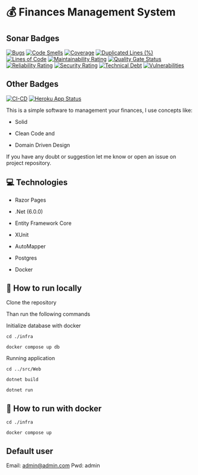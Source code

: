 # :moneybag: Finances Management System

## Sonar Badges

[![Bugs](https://sonarcloud.io/api/project_badges/measure?project=gpreviatti_FinancesManagementSystem&metric=bugs)](https://sonarcloud.io/dashboard?id=gpreviatti_FinancesManagementSystem)
[![Code Smells](https://sonarcloud.io/api/project_badges/measure?project=gpreviatti_FinancesManagementSystem&metric=code_smells)](https://sonarcloud.io/dashboard?id=gpreviatti_FinancesManagementSystem)
[![Coverage](https://sonarcloud.io/api/project_badges/measure?project=gpreviatti_FinancesManagementSystem&metric=coverage)](https://sonarcloud.io/dashboard?id=gpreviatti_FinancesManagementSystem)
[![Duplicated Lines (%)](https://sonarcloud.io/api/project_badges/measure?project=gpreviatti_FinancesManagementSystem&metric=duplicated_lines_density)](https://sonarcloud.io/dashboard?id=gpreviatti_FinancesManagementSystem)
[![Lines of Code](https://sonarcloud.io/api/project_badges/measure?project=gpreviatti_FinancesManagementSystem&metric=ncloc)](https://sonarcloud.io/dashboard?id=gpreviatti_FinancesManagementSystem)
[![Maintainability Rating](https://sonarcloud.io/api/project_badges/measure?project=gpreviatti_FinancesManagementSystem&metric=sqale_rating)](https://sonarcloud.io/dashboard?id=gpreviatti_FinancesManagementSystem)
[![Quality Gate Status](https://sonarcloud.io/api/project_badges/measure?project=gpreviatti_FinancesManagementSystem&metric=alert_status)](https://sonarcloud.io/dashboard?id=gpreviatti_FinancesManagementSystem)
[![Reliability Rating](https://sonarcloud.io/api/project_badges/measure?project=gpreviatti_FinancesManagementSystem&metric=reliability_rating)](https://sonarcloud.io/dashboard?id=gpreviatti_FinancesManagementSystem)
[![Security Rating](https://sonarcloud.io/api/project_badges/measure?project=gpreviatti_FinancesManagementSystem&metric=security_rating)](https://sonarcloud.io/dashboard?id=gpreviatti_FinancesManagementSystem)
[![Technical Debt](https://sonarcloud.io/api/project_badges/measure?project=gpreviatti_FinancesManagementSystem&metric=sqale_index)](https://sonarcloud.io/dashboard?id=gpreviatti_FinancesManagementSystem)
[![Vulnerabilities](https://sonarcloud.io/api/project_badges/measure?project=gpreviatti_FinancesManagementSystem&metric=vulnerabilities)](https://sonarcloud.io/dashboard?id=gpreviatti_FinancesManagementSystem)

## Other Badges

[![CI-CD](https://github.com/gpreviatti/FinancesManagementSystem/actions/workflows/cicd.yaml/badge.svg?branch=main)](https://github.com/gpreviatti/FinancesManagementSystem/actions/workflows/cicd.yaml)
[![Heroku App Status](http://heroku-shields.herokuapp.com/finances-management-system)](https://finances-management-system.herokuapp.com)

This is a simple software to management your finances, I use concepts like:

- Solid

- Clean Code and

- Domain Driven Design

If you have any doubt or suggestion let me know or open an issue on project repository.

## :computer: Technologies

- Razor Pages

- .Net (6.0.0)

- Entity Framework Core

- XUnit

- AutoMapper

- Postgres

- Docker

## :runner: How to run locally

Clone the repository

Than run the following commands

Initialize database with docker

`cd ./infra`

`docker compose up db`

Running application

`cd ../src/Web`

`dotnet build`

`dotnet run`

## :runner: How to run with docker

`cd ./infra`

`docker compose up`

## Default user

Email: admin@admin.com
Pwd: admin
